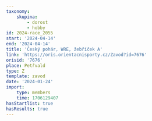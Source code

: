 ```yaml
---
taxonomy:
    skupina:
        - dorost
        - hobby
id: 2024-race_2055
start: '2024-04-14'
end: '2024-04-14'
title: 'Český pohár, WRE, žebříček A'
link: 'https://oris.orientacnisporty.cz/Zavod?id=7676'
orisid: '7676'
place: Petřvald
type: Z
template: zavod
date: '2024-01-24'
import:
    type: members
    time: 1706129407
hasStartlist: true
hasResults: true
---
```


